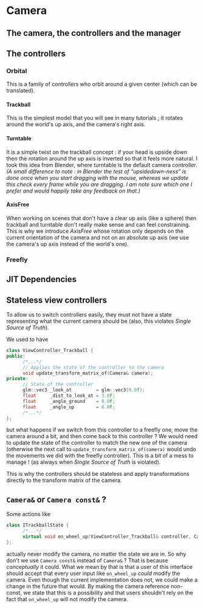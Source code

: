 # Camera

## The camera, the controllers and the manager

## The controllers

### Orbital

This is a family of controllers who orbit around a given center (which can be translated).

#### Trackball

This is the simplest model that you will see in many tutorials ; it rotates around the world's up axis, and the camera's right axis.

#### Turntable

It is a simple twist on the trackball concept : if your head is upside down then the rotation around the up axis is inverted so that it feels more natural. I took this idea from Blender, where turntable is the default camera controller. *(A small difference to note : in Blender the test of "upsidedown-ness" is done once when you start dragging with the mouse, whereas we update this check every frame while you are dragging. I am note sure which one I prefer and would happily take any feedback on that.)*

#### AxisFree

When working on scenes that don't have a clear up axis (like a sphere) then trackball and turntable don't really make sense and can feel constraining. This is why we introduce *AxisFree* whose rotation only depends on the current orientation of the camera and not on an absolute up axis (we use the camera's up axis instead of the world's one).

### Freefly

## JIT Dependencies

## Stateless view controllers

To allow us to switch controllers easily, they must not have a state representing what the current camera should be (also, this violates *Single Source of Truth*).

We used to have

```cpp
class ViewController_Trackball {
public:
      /*...*/
      // Applies the state of the controller to the camera
      void update_transform_matrix_of(Camera& camera);
private:
      // State of the controller
      glm::vec3 _look_at         = glm::vec3(0.0f);
      float     _dist_to_look_at = 3.0f;
      float     _angle_ground    = 0.0f;
      float     _angle_up        = 0.0f;
      /*...*/
};
```

but what happens if we switch from this controller to a freefly one, move the camera around a bit, and then come back to this controller ? We would need to update the state of the controller to match the new one of the camera (otherwise the next call to ```update_transform_matrix_of(camera)``` would undo the movements we did with the freefly controller). This is a bit of a mess to manage ! (as always when *Single Source of Truth* is violated).

This is why the controllers should be stateless and apply transformations directly to the transform matrix of the camera.

## ```Camera&``` or ```Camera const&``` ?

Some actions like 
```cpp
class ITrackballState {
      /*...*/
      virtual void on_wheel_up(ViewController_Trackball& controller, Camera& camera);
};
```

actually never modify the camera, no matter the state we are in. So why don't we use ```Camera const&``` instead of ```Camera&``` ? That is because *conceptually* it could. What we mean by that is that a user of this interface should accept that every user input like ```on_wheel_up``` *could* modify the camera. Even though the current implementation does not, we could make a change in the future that would. By making the camera reference non-const, we state that this is a possibility and that users shouldn't rely on the fact that ```on_wheel_up``` will not modify the camera.